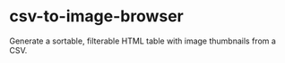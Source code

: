 # csv-to-image-browser
Generate a sortable, filterable HTML table with image thumbnails from a CSV.
